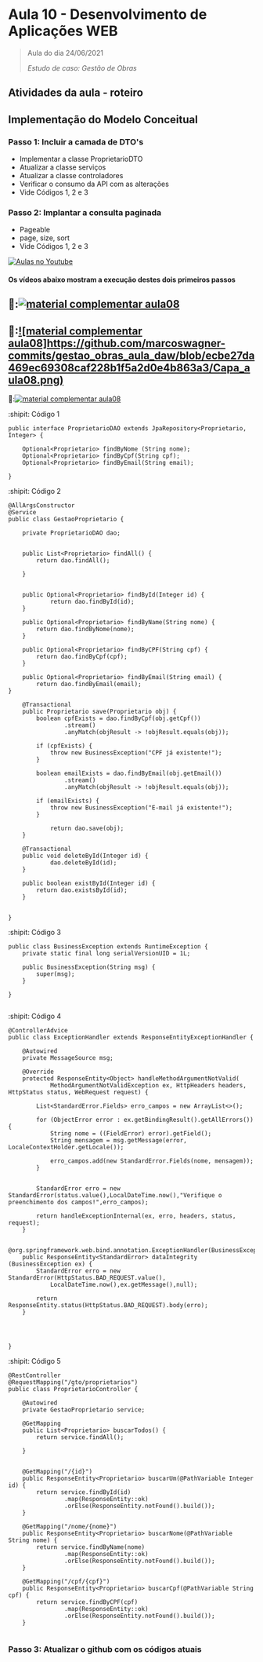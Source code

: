 # Aula 10 - Desenvolvimento de Aplicações WEB

> Aula do dia 24/06/2021
> 
>  *Estudo de caso: Gestão de Obras*


## Atividades da aula - roteiro

## Implementação do Modelo Conceitual

### Passo 1: Incluir a camada de DTO's
- Implementar a classe ProprietarioDTO
- Atualizar a classe serviços
- Atualizar a classe  controladores
- Verificar o consumo da API com as alterações
- Vide Códigos 1, 2 e 3

### Passo 2: Implantar a consulta paginada
  
- Pageable
- page, size, sort
- Vide Códigos 1, 2 e 3 


[![Aulas no Youtube](https://github.com/marcoswagner-commits/gestao_obras_aula_daw/blob/cb3e2ea9547f9ddc831277f07919c3e78451eb92/yt-icon.png)](https://www.youtube.com/channel/UCfO-aJxKLqau0TnL0AfNAvA)
####  Os vídeos abaixo mostram a execução destes dois primeiros passos

🥇:[![material complementar aula08](https://github.com/marcoswagner-commits/gestao_obras_aula_daw/blob/ecbe27da469ec69308caf228b1f5a2d0e4b863a3/Capa_aula08.png)](https://www.youtube.com/watch?v=CncYHx2x-xI)
-
🥈:[![material complementar aula08]https://github.com/marcoswagner-commits/gestao_obras_aula_daw/blob/ecbe27da469ec69308caf228b1f5a2d0e4b863a3/Capa_aula08.png)](https://www.youtube.com/watch?v=qJm_-rD4gb0)
-
🥉:[![material complementar aula08](https://github.com/marcoswagner-commits/gestao_obras_aula_daw/blob/ecbe27da469ec69308caf228b1f5a2d0e4b863a3/Capa_aula08.png)](https://www.youtube.com/watch?v=XWIO-29pOJY)





:shipit: Código 1
```
public interface ProprietarioDAO extends JpaRepository<Proprietario, Integer> {
	
	Optional<Proprietario> findByNome (String nome);
	Optional<Proprietario> findByCpf(String cpf);
	Optional<Proprietario> findByEmail(String email);

}

```

:shipit: Código 2
```
@AllArgsConstructor
@Service
public class GestaoProprietario {
	
	private ProprietarioDAO dao;
	
	
	public List<Proprietario> findAll() {
		return dao.findAll();
		
	}
	
	
	public Optional<Proprietario> findById(Integer id) {
			return dao.findById(id);
	}
	
	public Optional<Proprietario> findByName(String nome) {
		return dao.findByNome(nome);
    }
	
	public Optional<Proprietario> findByCPF(String cpf) {
		return dao.findByCpf(cpf);
    }
	
	public Optional<Proprietario> findByEmail(String email) {
		return dao.findByEmail(email);
}
	
	@Transactional
	public Proprietario save(Proprietario obj) {
		boolean cpfExists = dao.findByCpf(obj.getCpf())
				.stream()
				.anyMatch(objResult -> !objResult.equals(obj));
		
		if (cpfExists) {
			throw new BusinessException("CPF já existente!");
		}
		
		boolean emailExists = dao.findByEmail(obj.getEmail())
				.stream()
				.anyMatch(objResult -> !objResult.equals(obj));
		
		if (emailExists) {
			throw new BusinessException("E-mail já existente!");
		}
		
			return dao.save(obj);
	}
	
	@Transactional
	public void deleteById(Integer id) {
			dao.deleteById(id);
	}
	
	public boolean existById(Integer id) {
		return dao.existsById(id);
	}
	
	
}

```

:shipit: Código 3
```
public class BusinessException extends RuntimeException {
	private static final long serialVersionUID = 1L;
	
	public BusinessException(String msg) {
		super(msg);
	}

}


```

:shipit: Código 4
```
@ControllerAdvice
public class ExceptionHandler extends ResponseEntityExceptionHandler {
	
	@Autowired
	private MessageSource msg;
	
	@Override
	protected ResponseEntity<Object> handleMethodArgumentNotValid(
			MethodArgumentNotValidException ex, HttpHeaders headers, HttpStatus status, WebRequest request) {

		List<StandardError.Fields> erro_campos = new ArrayList<>();
		
		for (ObjectError error : ex.getBindingResult().getAllErrors()) {
			String nome = ((FieldError) error).getField();
			String mensagem = msg.getMessage(error, LocaleContextHolder.getLocale());
			
			erro_campos.add(new StandardError.Fields(nome, mensagem));
		}
		
		
		StandardError erro = new StandardError(status.value(),LocalDateTime.now(),"Verifique o preenchimento dos campos!",erro_campos);
		
		return handleExceptionInternal(ex, erro, headers, status, request);
	}
	
	@org.springframework.web.bind.annotation.ExceptionHandler(BusinessException.class)
	public ResponseEntity<StandardError> dataIntegrity (BusinessException ex) {
		StandardError erro = new StandardError(HttpStatus.BAD_REQUEST.value(),
			LocalDateTime.now(),ex.getMessage(),null);
		
		return ResponseEntity.status(HttpStatus.BAD_REQUEST).body(erro);
	}
	
		
	

}

```

:shipit: Código 5
```
@RestController
@RequestMapping("/gto/proprietarios")
public class ProprietarioController {
	
	@Autowired
	private GestaoProprietario service;
	
	@GetMapping
	public List<Proprietario> buscarTodos() {
		return service.findAll();
		
	}
	
	
	@GetMapping("/{id}")
	public ResponseEntity<Proprietario> buscarUm(@PathVariable Integer id) {
		return service.findById(id)
				.map(ResponseEntity::ok)
				.orElse(ResponseEntity.notFound().build());
	}
	
	@GetMapping("/nome/{nome}")
	public ResponseEntity<Proprietario> buscarNome(@PathVariable String nome) {
		return service.findByName(nome)
				.map(ResponseEntity::ok)
				.orElse(ResponseEntity.notFound().build());
	}
	
	@GetMapping("/cpf/{cpf}")
	public ResponseEntity<Proprietario> buscarCpf(@PathVariable String cpf) {
		return service.findByCPF(cpf)
				.map(ResponseEntity::ok)
				.orElse(ResponseEntity.notFound().build());
	}
	

```
### Passo 3: Atualizar o github com os códigos atuais
